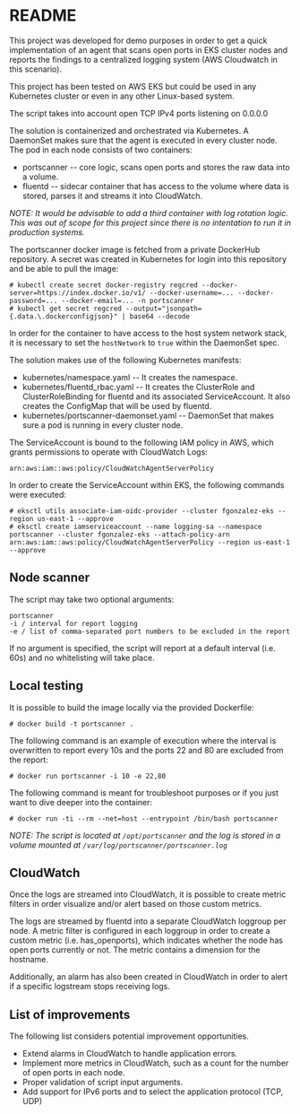 # README

This project was developed for demo purposes in order to get a quick implementation of an agent that scans open ports in EKS cluster nodes and reports the findings to a centralized logging system (AWS Cloudwatch in this scenario). 

This project has been tested on AWS EKS but could be used in any Kubernetes cluster or even in any other Linux-based system.

The script takes into account open TCP IPv4 ports listening on 0.0.0.0

The solution is containerized and orchestrated via Kubernetes. A DaemonSet makes sure that the agent is executed in every cluster node. The pod in each node consists of two containers: 

* portscanner -- core logic, scans open ports and stores the raw data into a volume.
* fluentd -- sidecar container that has access to the volume where data is stored, parses it and streams it into CloudWatch.

*NOTE: It would be advisable to add a third container with log rotation logic. This was out of scope for this project since there is no intentation to run it in production systems.*

The portscanner docker image is fetched from a private DockerHub repository. A secret was created in Kubernetes for login into this repository and be able to pull the image:

```
# kubectl create secret docker-registry regcred --docker-server=https://index.docker.io/v1/ --docker-username=... --docker-password=... --docker-email=... -n portscanner
# kubectl get secret regcred --output="jsonpath={.data.\.dockerconfigjson}" | base64 --decode
```

In order for the container to have access to the host system network stack, it is necessary to set the ``hostNetwork`` to ``true`` within the DaemonSet spec.

The solution makes use of the following Kubernetes manifests:

* kubernetes/namespace.yaml -- It creates the namespace.
* kubernetes/fluentd_rbac.yaml -- It creates the ClusterRole and ClusterRoleBinding for fluentd and its associated ServiceAccount. It also creates the ConfigMap that will be used by fluentd. 
* kubernetes/portscanner-daemonset.yaml -- DaemonSet that makes sure a pod is running in every cluster node.

The ServiceAccount is bound to the following IAM policy in AWS, which grants permissions to operate with CloudWatch Logs:

```
arn:aws:iam::aws:policy/CloudWatchAgentServerPolicy
```

In order to create the ServiceAccount within EKS, the following commands were executed:

```
# eksctl utils associate-iam-oidc-provider --cluster fgonzalez-eks --region us-east-1 --approve
# eksctl create iamserviceaccount --name logging-sa --namespace portscanner --cluster fgonzalez-eks --attach-policy-arn arn:aws:iam::aws:policy/CloudWatchAgentServerPolicy --region us-east-1 --approve
```

## Node scanner

The script may take two optional arguments:

```
portscanner
-i / interval for report logging
-e / list of comma-separated port numbers to be excluded in the report
```

If no argument is specified, the script will report at a default interval (i.e. 60s) and no whitelisting will take place.

## Local testing

It is possible to build the image locally via the provided Dockerfile:

```
# docker build -t portscanner .
```

The following command is an example of execution where the interval is overwritten to report every 10s and the ports 22 and 80 are excluded from the report:

```
# docker run portscanner -i 10 -e 22,80
```

The following command is meant for troubleshoot purposes or if you just want to dive deeper into the container:

```
# docker run -ti --rm --net=host --entrypoint /bin/bash portscanner
```

*NOTE: The script is located at ``/opt/portscanner`` and the log is stored in a volume mounted at ``/var/log/portscanner/portscanner.log``*

## CloudWatch

Once the logs are streamed into CloudWatch, it is possible to create metric filters in order visualize and/or alert based on those custom metrics.

The logs are streamed by fluentd into a separate CloudWatch loggroup per node. A metric filter is configured in each loggroup in order to create a custom metric (i.e. has_openports), which indicates whether the node has open ports currently or not. The metric contains a dimension for the hostname.

Additionally, an alarm has also been created in CloudWatch in order to alert if a specific logstream stops receiving logs.

## List of improvements

The following list considers potential improvement opportunities.

* Extend alarms in CloudWatch to handle application errors.
* Implement more metrics in CloudWatch, such as a count for the number of open ports in each node.
* Proper validation of script input arguments.
* Add support for IPv6 ports and to select the application protocol (TCP, UDP)

